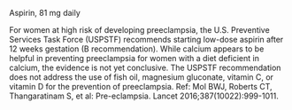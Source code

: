Aspirin, 81 mg daily

For women at high risk of developing preeclampsia, the U.S. Preventive Services Task Force (USPSTF)
recommends starting low-dose aspirin after 12 weeks gestation (B recommendation). While calcium
appears to be helpful in preventing preeclampsia for women with a diet deficient in calcium, the evidence
is not yet conclusive. The USPSTF recommendation does not address the use of fish oil, magnesium
gluconate, vitamin C, or vitamin D for the prevention of preeclampsia.
Ref: Mol BWJ, Roberts CT, Thangaratinam S, et al: Pre-eclampsia. Lancet 2016;387(10022):999-1011.